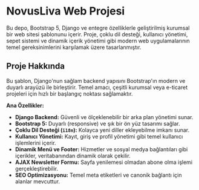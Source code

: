 # NovusLiva Web Projesi

Bu depo, Bootstrap 5, Django ve entegre özelliklerle geliştirilmiş kurumsal bir web sitesi şablonunu içerir. Proje, çoklu dil desteği, kullanıcı yönetimi, sepet sistemi ve dinamik içerik yönetimi gibi modern web uygulamalarının temel gereksinimlerini karşılamak üzere tasarlanmıştır.

## Proje Hakkında

Bu şablon, Django'nun sağlam backend yapısını Bootstrap'ın modern ve duyarlı arayüzü ile birleştirir. Temel amacı, çeşitli kurumsal veya e-ticaret projeleri için hızlı bir başlangıç noktası sağlamaktır.

**Ana Özellikler:**

* **Django Backend:** Güvenli ve ölçeklenebilir bir arka plan yönetimi sunar.
* **Bootstrap 5:** Duyarlı (responsive) ve şık bir ön yüz tasarımı sağlar.
* **Çoklu Dil Desteği (`i18n`):** Kolayca yeni diller ekleyebilme imkanı sunar.
* **Kullanıcı Yönetimi:** Kayıt, giriş ve profil yönetimi gibi temel kullanıcı işlemlerini içerir.
* **Dinamik Menü ve Footer:** Hizmetler ve sosyal medya bağlantıları gibi içerikler, veritabanından dinamik olarak çekilir.
* **AJAX Newsletter Formu:** Sayfa yenilemesi olmadan abone olma işlemi gerçekleştirebilir.
* **SEO Optimizasyonu:** Temel meta etiketleri ve canonik bağlantı için alanlar mevcuttur.
